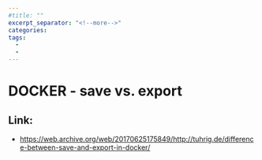 ```yaml
---
#title: ""
excerpt_separator: "<!--more-->"
categories:
tags:
  - 
  - 
---
```



# DOCKER - save vs. export

## Link:

* https://web.archive.org/web/20170625175849/http://tuhrig.de/difference-between-save-and-export-in-docker/



